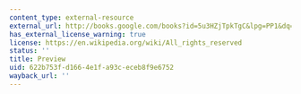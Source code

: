 ```yaml
---
content_type: external-resource
external_url: http://books.google.com/books?id=5u3HZjTpkTgC&lpg=PP1&dq=The%20Great%20Chain%20of%20Being%3A%20A%20Study%20of%20the%20History%20of%20an%20Idea&pg=PA99#v=onepage&q=&f=false
has_external_license_warning: true
license: https://en.wikipedia.org/wiki/All_rights_reserved
status: ''
title: Preview
uid: 622b753f-d166-4e1f-a93c-eceb8f9e6752
wayback_url: ''
---
```

